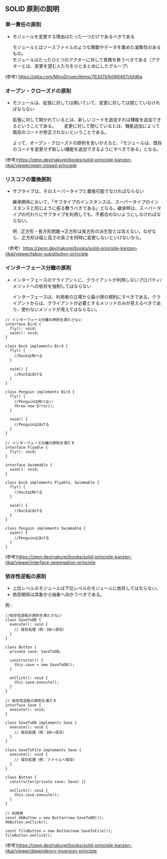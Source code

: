 ## SOLID 原則の説明

### 単一責任の原則

- モジュールを変更する理由はたった一つだけであるべきである

  モジュールとはソースファイルのような関数やデータを集めた凝集性のあるもの。  
  モジュールはたったひとつのアクターに対して責務を負うべきである（アクターとは、変更を望む人たちをひとまとめにしたグループ）

(参考) https://qiita.com/MinoDriven/items/76307b1b066467cbfd6a

### オープン・クローズドの原則

- モジュールは、拡張に対しては開いていて、変更に対しては閉じていなければならない

  拡張に対して開かれているとは、新しいコードを追加すれば機能を追加できるということである。　　
  変更に対して閉じているとは、機能追加によって既存のコードが修正されないということである。

  よって、オープン・クローズドの原則を言いかえると、「モジュールは、既存のコードを変更せず新しい機能を追加できるようにすべきである」となる。

(参考)https://zenn.dev/nakurei/books/solid-principle-kanzen-rikai/viewer/open-closed-principle

### リスコフの置換原則

- サブタイプは、そのスーパータイプと置換可能でなければならない

  継承関係において、「サブタイプのインスタンスは、スーパータイプのインスタンスと同じように振る舞うべきである」となる。継承時は、スーパータイプの代わりにサブタイプを利用しても、不都合のないようにしなければならない。

  例 : 正方形・長方形問題→正方形は長方形の派生型とは言えない。なぜなら、正方形は幅と高さの長さを同時に変更しないといけないから。

（参考）https://zenn.dev/nakurei/books/solid-principle-kanzen-rikai/viewer/liskov-substitution-principle

### インターフェース分離の原則

- インターフェースのクライアントに、クライアントが利用しないプロパティ/メソッドへの依存を強制してはならない

  インターフェースは、利用者の立場から最小限の規則にすべきである。クライアントからは、クライアントが必要とするメソッドのみが見えるべきであり、使わないメソッドが見えてはならない。

```
// インターフェース分離の原則を満たさない
interface Bird {
  fly(): void;
  swim(): void;
}

class Duck implements Bird {
  fly() {
    //Duckは飛べる
  }

  swim() {
    //Duckは泳げる
  }
}

class Penguin implements Bird {
  fly() {
    //Penguinは飛べない
    throw new Error();
  }

  swim() {
    //Penguinは泳げる
  }
}
```

```
// インターフェース分離の原則を満たす
interface Flyable {
  fly(): void;
}

interface Swimmable {
  swim(): void;
}

class Duck implements Flyable, Swimmable {
  fly() {
    //Duckは飛べる
  }

  swim() {
    //Duckは泳げる
  }
}

class Penguin implements Swimmable {
  swim() {
    //Penguinは泳げる
  }
}
```

(参考)https://zenn.dev/nakurei/books/solid-principle-kanzen-rikai/viewer/interface-segregation-principle

### 依存性逆転の原則

- 上位レベルのモジュールは下位レベルのモジュールに依存してはならない。
- 依存関係は具象から抽象へ向かうべきである。

例 :

```
//依存性逆転の原則を満たさない
class SaveToDB {
  execute(): void {
    // 保存処理（例：DBへ保存）
  }
}

class Button {
  private save: SaveToDB;

  constructor() {
    this.save = new SaveToDB();
  }

  onClick(): void {
    this.save.execute();
  }
}

```

```
// 依存性逆転の原則を満たす
interface Save {
  execute(): void;
}

class SaveToDB implements Save {
  execute(): void {
    // 保存処理（例：DBへ保存）
  }
}

class SaveToFile implements Save {
  execute(): void {
    // 保存処理（例：ファイルへ保存）
  }
}

class Button {
  constructor(private save: Save) {}

  onClick(): void {
    this.save.execute();
  }
}

// 利用例
const dbButton = new Button(new SaveToDB());
dbButton.onClick();

const fileButton = new Button(new SaveToFile());
fileButton.onClick();

```

(参考)https://zenn.dev/nakurei/books/solid-principle-kanzen-rikai/viewer/dependency-inversion-principle

